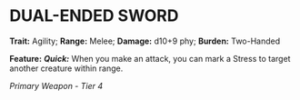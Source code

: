 ﻿---
tags:
  - Item
  - Weapon
name: 'DUAL-ENDED SWORD'
trait: 'Agility'
range: 'Melee'
damage: 'd10+9 phy'
burden: 'Two-Handed'
feat_name: 'Quick'
feat_text: 'When you make an attack, you can mark a Stress to target another creature within range.'
primary_or_secondary: 'Primary Weapon'
tier: 4
---

# DUAL-ENDED SWORD

**Trait:** Agility; **Range:** Melee; **Damage:** d10+9 phy; **Burden:** Two-Handed

**Feature:** ***Quick:*** When you make an attack, you can mark a Stress to target another creature within range.

*Primary Weapon - Tier 4*
